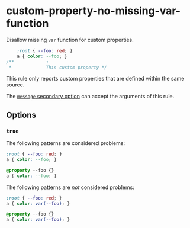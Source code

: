 # custom-property-no-missing-var-function

Disallow missing `var` function for custom properties.

<!-- prettier-ignore -->
```css
    :root { --foo: red; }
    a { color: --foo; }
/**            ↑
 *             This custom property */
```

This rule only reports custom properties that are defined within the same source.

The [`message` secondary option](https://github.com/stylelint/stylelint/tree/15.8.0/docs/user-guide/configure.md#message) can accept the arguments of this rule.

## Options

### `true`

The following patterns are considered problems:

<!-- prettier-ignore -->
```css
:root { --foo: red; }
a { color: --foo; }
```

<!-- prettier-ignore -->
```css
@property --foo {}
a { color: --foo; }
```

The following patterns are _not_ considered problems:

<!-- prettier-ignore -->
```css
:root { --foo: red; }
a { color: var(--foo); }
```

<!-- prettier-ignore -->
```css
@property --foo {}
a { color: var(--foo); }
```
